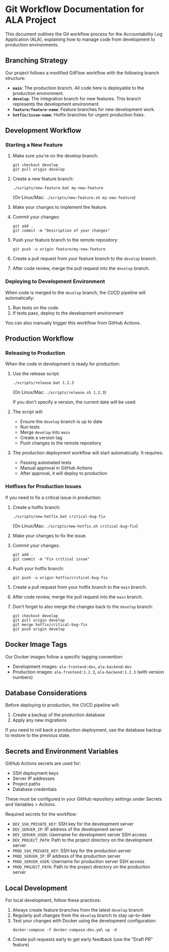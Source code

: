 # Git Workflow Documentation for ALA Project

This document outlines the Git workflow process for the Accountability Log Application (ALA), explaining how to manage code from development to production environments.

## Branching Strategy

Our project follows a modified GitFlow workflow with the following branch structure:

- **`main`**: The production branch. All code here is deployable to the production environment.
- **`develop`**: The integration branch for new features. This branch represents the development environment.
- **`feature/feature-name`**: Feature branches for new development work.
- **`hotfix/issue-name`**: Hotfix branches for urgent production fixes.

## Development Workflow

### Starting a New Feature

1. Make sure you're on the develop branch:
   ```
   git checkout develop
   git pull origin develop
   ```

2. Create a new feature branch:
   ```
   ./scripts/new-feature.bat my-new-feature
   ```
   (On Linux/Mac: `./scripts/new-feature.sh my-new-feature`)

3. Make your changes to implement the feature.

4. Commit your changes:
   ```
   git add .
   git commit -m "Description of your changes"
   ```

5. Push your feature branch to the remote repository:
   ```
   git push -u origin feature/my-new-feature
   ```

6. Create a pull request from your feature branch to the `develop` branch.

7. After code review, merge the pull request into the `develop` branch.

### Deploying to Development Environment

When code is merged to the `develop` branch, the CI/CD pipeline will automatically:

1. Run tests on the code
2. If tests pass, deploy to the development environment

You can also manually trigger this workflow from GitHub Actions.

## Production Workflow

### Releasing to Production

When the code in development is ready for production:

1. Use the release script:
   ```
   ./scripts/release.bat 1.2.3
   ```
   (On Linux/Mac: `./scripts/release.sh 1.2.3`)

   If you don't specify a version, the current date will be used.

2. The script will:
   - Ensure the `develop` branch is up to date
   - Run tests
   - Merge `develop` into `main`
   - Create a version tag
   - Push changes to the remote repository

3. The production deployment workflow will start automatically. It requires:
   - Passing automated tests
   - Manual approval in GitHub Actions
   - After approval, it will deploy to production

### Hotfixes for Production Issues

If you need to fix a critical issue in production:

1. Create a hotfix branch:
   ```
   ./scripts/new-hotfix.bat critical-bug-fix
   ```
   (On Linux/Mac: `./scripts/new-hotfix.sh critical-bug-fix`)

2. Make your changes to fix the issue.

3. Commit your changes:
   ```
   git add .
   git commit -m "Fix critical issue"
   ```

4. Push your hotfix branch:
   ```
   git push -u origin hotfix/critical-bug-fix
   ```

5. Create a pull request from your hotfix branch to the `main` branch.

6. After code review, merge the pull request into the `main` branch.

7. Don't forget to also merge the changes back to the `develop` branch:
   ```
   git checkout develop
   git pull origin develop
   git merge hotfix/critical-bug-fix
   git push origin develop
   ```

## Docker Image Tags

Our Docker images follow a specific tagging convention:

- Development images: `ala-frontend:dev`, `ala-backend:dev`
- Production images: `ala-frontend:1.2.3`, `ala-backend:1.2.3` (with version numbers)

## Database Considerations

Before deploying to production, the CI/CD pipeline will:
1. Create a backup of the production database
2. Apply any new migrations

If you need to roll back a production deployment, use the database backup to restore to the previous state.

## Secrets and Environment Variables

GitHub Actions secrets are used for:
- SSH deployment keys
- Server IP addresses
- Project paths
- Database credentials

These must be configured in your GitHub repository settings under Secrets and Variables > Actions.

Required secrets for the workflow:
- `DEV_SSH_PRIVATE_KEY`: SSH key for the development server
- `DEV_SERVER_IP`: IP address of the development server
- `DEV_SERVER_USER`: Username for development server SSH access
- `DEV_PROJECT_PATH`: Path to the project directory on the development server
- `PROD_SSH_PRIVATE_KEY`: SSH key for the production server
- `PROD_SERVER_IP`: IP address of the production server
- `PROD_SERVER_USER`: Username for production server SSH access
- `PROD_PROJECT_PATH`: Path to the project directory on the production server

## Local Development

For local development, follow these practices:

1. Always create feature branches from the latest `develop` branch
2. Regularly pull changes from the `develop` branch to stay up-to-date
3. Test your changes with Docker using the development configuration:
   ```
   docker-compose -f docker-compose.dev.yml up -d
   ```
4. Create pull requests early to get early feedback (use the "Draft PR" feature)
